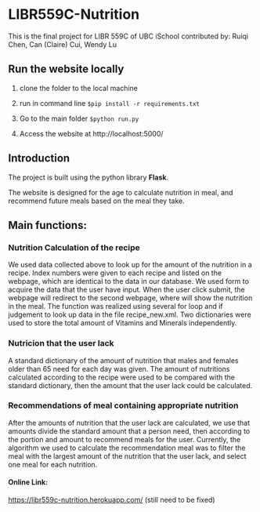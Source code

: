# LIBR559C-Nutrition
This is the final project for LIBR 559C of UBC iSchool
contributed by: Ruiqi Chen, Can (Claire) Cui, Wendy Lu 

## Run the website locally

1. clone the folder to the local machine
2. run in command line
   `$pip install -r requirements.txt`

3. Go to the main folder 
`$python run.py`

4. Access the website at
http://localhost:5000/

## Introduction
   The project is built using the python library **Flask**.
   
   The website is designed for the age to calculate nutrition in meal, and recommend future meals based on the meal they take.
   
   ## Main functions:
### Nutrition Calculation of the recipe
We used data collected above to look up for the amount of the nutrition in a recipe. Index numbers were given to each recipe and listed on the webpage, which are identical to the data in our database. 
We used form to acquire the data that the user have input. When the user click submit, the webpage will redirect to the second webpage, where will show the nutrition in the meal.
The function was realized using several for loop and if judgement to look up data in the file recipe_new.xml. Two dictionaries were used to store the total amount of Vitamins and Minerals independently. 
### Nutricion that the user lack
A standard dictionary of the amount of nutrition that males and females older than 65 need for each day was given. The amount of nutritions calculated according to the recipe were used to be compared with the standard dictionary, then the amount that the user lack could be calculated. 
### Recommendations of meal containing appropriate nutrition
After the amounts of nutrition that the user lack are calculated, we use that amounts divide the standard amount that a person need, then according to the portion and amount to recommend meals for the user. Currently, the algorithm we used to calculate the recommendation meal was to filter the meal with the largest amount of the nutrition that the user lack, and select one meal for each nutrition.
#### Online Link:
https://libr559c-nutrition.herokuapp.com/
(still need to be fixed)
